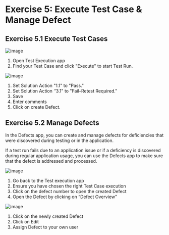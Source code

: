# Exercise 5:  Execute Test Case & Manage Defect

## Exercise 5.1 Execute Test Cases 

![image](https://github.com/SAP-samples/teched2023-DT165/assets/148057376/cbd9e384-926b-4921-920a-de52740928db)

1. Open Test Execution app 
2. Find your Test Case and click "Execute" to start Test Run.



![image](https://github.com/SAP-samples/teched2023-DT165/assets/148057376/401ab750-3152-4d34-8e9b-fe66ffd49cd7)

1. Set Solution Action "1.1" to "Pass." 
2. Set Solution Action ‘’3.1" to "Fail–Retest Required." 
3. Save 
4. Enter comments 
5. Click on create Defect.


## Exercise 5.2 Manage Defects 

In the Defects app, you can create and manage defects for deficiencies that were discovered during testing or in the application. 

If a test run fails due to an application issue or if a deficiency is discovered during regular application usage, you can use the Defects app to make sure that the defect is addressed and processed. 


![image](https://github.com/SAP-samples/teched2023-DT165/assets/148057376/029e644d-5e98-48a1-9ea9-118110fcf701)

1. Go back to the Test execution app 
2. Ensure you have chosen the right Test Case execution 
3. Click on the defect number to open the created Defect 
4. Open the Defect by clicking on “Defect Overview”


![image](https://github.com/SAP-samples/teched2023-DT165/assets/148057376/9a7f1664-e289-4305-acd1-0e40473bb970)

1. Click on the newly created Defect   
2. Click on Edit 
3. Assign Defect to your own user



















